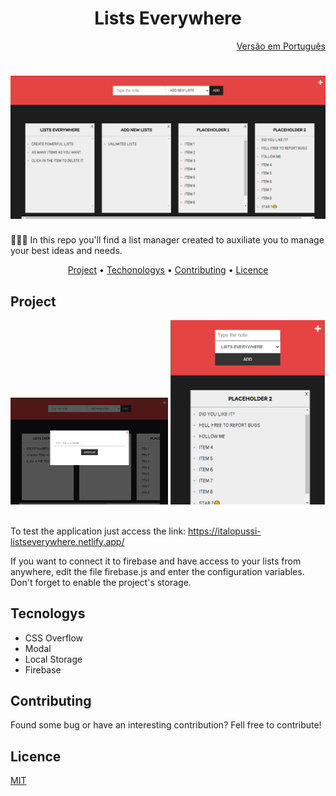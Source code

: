 <h1 align="center">Lists Everywhere</h1>
<div align="right">
    <a href="https://github.com/ItaloPussi/simpleProjectsJS/blob/master/listsEverywhere/readme.pt.md" />Versão em Português</a>
</div>

<h1 align="center">
  <img alt="Page screenshot" title="Page screenshot" src="../.github/listseverywhere-main.png" />
</h1>

<p>📄📄📃 In this repo you'll find a list manager created to auxiliate you to manage your best ideas and needs.</p>

<p align="center">
 <a href="#project">Project</a> •
 <a href="#technologys">Techonologys</a> • 
 <a href="#contributing">Contributing</a> • 
 <a href="#license">Licence</a>
</p>

<h2 id="project">Project</h2>
<div>
  <img alt="Page modal" title="Page modal" width="50%" src="../.github/listseverywhere-modal.png" />
  <img alt="Page responsive" title="Page responsive" width="49%" src="../.github/listseverywhere-smallscreens.png" />
 </div>
<br />

<p> To test the application just access the link: <a href="https://italopussi-listseverywhere.netlify.app/">https://italopussi-listseverywhere.netlify.app/</a></p>

<p>If you want to connect it to firebase and have access to your lists from anywhere, edit the file firebase.js and enter the configuration variables. Don't forget to enable the project's storage.</p>

<h2 id="technologys">Tecnologys</h2>

<ul>
  <li>CSS Overflow</li>
  <li>Modal</li>
  <li>Local Storage</li>
  <li>Firebase</li>
</ul>

<h2 id="contributing">Contributing</h2>
<p>Found some bug or have an interesting contribution? Fell free to contribute!</p>

<h2 id="licence">Licence</h2>
<a href="https://choosealicense.com/licenses/mit/" target="_blank" />MIT</a>

